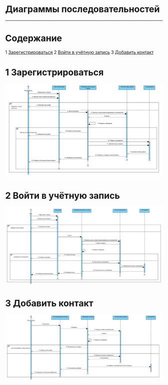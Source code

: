 # Диаграммы последовательностей
---

# Содержание
1 [Зарегистрироваться](#reg)
2 [Войти в учётную запись](#login)
3 [Добавить контакт](#add)

<a name="reg"/>

# 1 Зарегистрироваться
![Зарегистрироваться](../../../Images/System%20design/Registration_seq.png)

<a name="login"/>

# 2 Войти в учётную запись
![Войти в учётную записть](../../../Images/System%20design/Enter_seq.png)

<a name="add"/>

# 3 Добавить контакт
![Добавить заметку](../../../Images/System%20design/AddContact_seq.png)